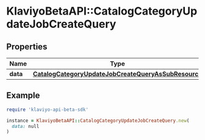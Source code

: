 # KlaviyoBetaAPI::CatalogCategoryUpdateJobCreateQuery

## Properties

| Name | Type | Description | Notes |
| ---- | ---- | ----------- | ----- |
| **data** | [**CatalogCategoryUpdateJobCreateQueryAsSubResource**](CatalogCategoryUpdateJobCreateQueryAsSubResource.md) |  |  |

## Example

```ruby
require 'klaviyo-api-beta-sdk'

instance = KlaviyoBetaAPI::CatalogCategoryUpdateJobCreateQuery.new(
  data: null
)
```

